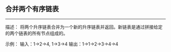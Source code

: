 ## 合并两个有序链表

---

描述：
将两个升序链表合并为一个新的升序链表并返回。新链表是通过拼接给定的两个链表的所有节点组成的。

示例：
输入：1->2->4, 1->3->4
输出：1->1->2->3->4->4
